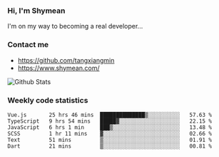 ### Hi, I'm Shymean

I'm on my way to becoming a real developer...

### Contact me

- <https://github.com/tangxiangmin>
- <https://www.shymean.com/>

![Github Stats](https://github-readme-stats.vercel.app/api?username=tangxiangmin&show_icons=true&theme=dark)


###  Weekly code statistics

<!--START_SECTION:waka-->

```text
Vue.js       25 hrs 46 mins  ██████████████▒░░░░░░░░░░   57.63 %
TypeScript   9 hrs 54 mins   █████▓░░░░░░░░░░░░░░░░░░░   22.15 %
JavaScript   6 hrs 1 min     ███▒░░░░░░░░░░░░░░░░░░░░░   13.48 %
SCSS         1 hr 11 mins    ▓░░░░░░░░░░░░░░░░░░░░░░░░   02.66 %
Text         51 mins         ▒░░░░░░░░░░░░░░░░░░░░░░░░   01.91 %
Dart         21 mins         ▒░░░░░░░░░░░░░░░░░░░░░░░░   00.81 %
```

<!--END_SECTION:waka-->